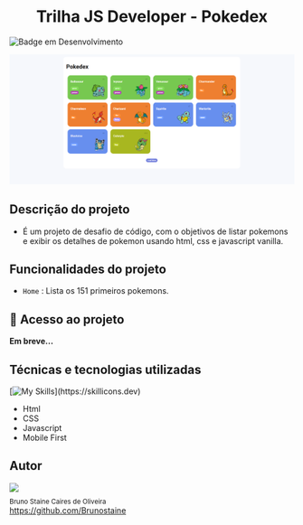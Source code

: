 

<h1 align="center">Trilha JS Developer - Pokedex</h1>

![Badge em Desenvolvimento](https://img.shields.io/static/v1?label=STATUS&message=EM_DESENVOLVIMENTO&color=blue&style=for-the-badge)
  
![Alt text](image.png)

## Descrição do projeto

- É um projeto de desafio de código, com o objetivos de listar pokemons e exibir os detalhes de pokemon usando html, css e javascript vanilla. 

## Funcionalidades do projeto

- `Home` : Lista os 151 primeiros pokemons.

## 📁 Acesso ao projeto

**Em breve...**

## Técnicas e tecnologias utilizadas

[![My Skills](https://skillicons.dev/icons?i=html,css,javascript,vscode,)](https://skillicons.dev)

* Html
* CSS
* Javascript
* Mobile First


## Autor

<img src="https://user-images.githubusercontent.com/87622645/157755137-8d22a951-d323-4c33-814e-c0351ebefafe.png" width=80><br>
<sub>Bruno Staine Caires de Oliveira</sub><br>
https://github.com/Brunostaine 